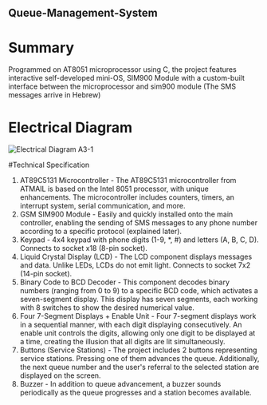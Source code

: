 ## Queue-Management-System

# Summary
Programmed on AT8051 microprocessor using C, the project features interactive self-developed mini-OS, SIM900 Module with a custom-built interface between the microprocessor and sim900 module (The SMS messages arrive in Hebrew)

# Electrical Diagram
![Electrical Diagram A3-1](https://github.com/Michael2343/Queue-Management-System/assets/100785699/ff20d293-3a6d-4750-a76d-3503b84eb0e3)

#Technical Specification
1. AT89C5131 Microcontroller - The AT89C5131 microcontroller from ATMAIL is based on the Intel 8051 processor, with unique enhancements. The microcontroller includes counters, timers, an interrupt system, serial communication, and more.
2. GSM SIM900 Module - Easily and quickly installed onto the main controller, enabling the sending of SMS messages to any phone number according to a specific protocol (explained later).
3. Keypad - 4x4 keypad with phone digits (1-9, *, #) and letters (A, B, C, D). Connects to socket x18 (8-pin socket).
4. Liquid Crystal Display (LCD) - The LCD component displays messages and data. Unlike LEDs, LCDs do not emit light. Connects to socket 7x2 (14-pin socket).
5. Binary Code to BCD Decoder - This component decodes binary numbers (ranging from 0 to 9) to a specific BCD code, which activates a seven-segment display. This display has seven segments, each working with 8 switches to show the desired numerical value.
6. Four 7-Segment Displays + Enable Unit - Four 7-segment displays work in a sequential manner, with each digit displaying consecutively. An enable unit controls the digits, allowing only one digit to be displayed at a time, creating the illusion that all digits are lit simultaneously.
7. Buttons (Service Stations) - The project includes 2 buttons representing service stations. Pressing one of them advances the queue. Additionally, the next queue number and the user's referral to the selected station are displayed on the screen.
8. Buzzer - In addition to queue advancement, a buzzer sounds periodically as the queue progresses and a station becomes available.
